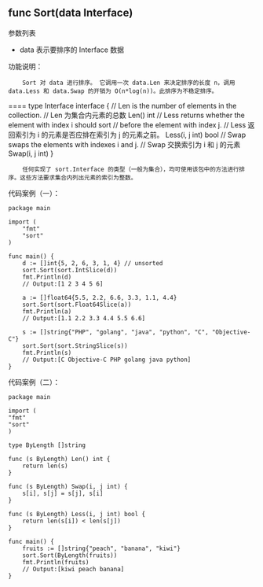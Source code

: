 ## func Sort(data Interface)

参数列表

- data 表示要排序的 Interface 数据

功能说明：

		Sort 对 data 进行排序。 它调用一次 data.Len 来决定排序的长度 n，调用 data.Less 和 data.Swap 的开销为 O(n*log(n))。此排序为不稳定排序。

====
	 type Interface interface {	
 	   // Len is the number of elements in the collection.
  	  // Len 为集合内元素的总数
 	   Len() int
 	   // Less returns whether the element with index i should sort
 	   // before the element with index j.
  	  // Less 返回索引为 i 的元素是否应排在索引为 j 的元素之前。
  	  Less(i, j int) bool
  	  // Swap swaps the elements with indexes i and j.
  	  // Swap 交换索引为 i 和 j 的元素
  	  Swap(i, j int)
 	}
		
		任何实现了 sort.Interface 的类型（一般为集合），均可使用该包中的方法进行排序。这些方法要求集合内列出元素的索引为整数。

代码案例（一）：

	package main
	
	import (
		"fmt"
		"sort"
	)
	
	func main() {
		d := []int{5, 2, 6, 3, 1, 4} // unsorted
		sort.Sort(sort.IntSlice(d))
		fmt.Println(d)
		// Output:[1 2 3 4 5 6]
	
		a := []float64{5.5, 2.2, 6.6, 3.3, 1.1, 4.4}
		sort.Sort(sort.Float64Slice(a))
		fmt.Println(a)
		// Output:[1.1 2.2 3.3 4.4 5.5 6.6]
		
		s := []string{"PHP", "golang", "java", "python", "C", "Objective-C"}
		sort.Sort(sort.StringSlice(s))
		fmt.Println(s)
		// Output:[C Objective-C PHP golang java python]
	}
	

代码案例（二）：

	package main
	
	import (
	"fmt"
	"sort"
	)
	
	type ByLength []string
	
	func (s ByLength) Len() int {
		return len(s)
	}
	
	func (s ByLength) Swap(i, j int) {
		s[i], s[j] = s[j], s[i]
	}
	
	func (s ByLength) Less(i, j int) bool {
		return len(s[i]) < len(s[j])
	}
	
	func main() {
		fruits := []string{"peach", "banana", "kiwi"}
		sort.Sort(ByLength(fruits))
		fmt.Println(fruits)
		// Output:[kiwi peach banana]
	}
			
